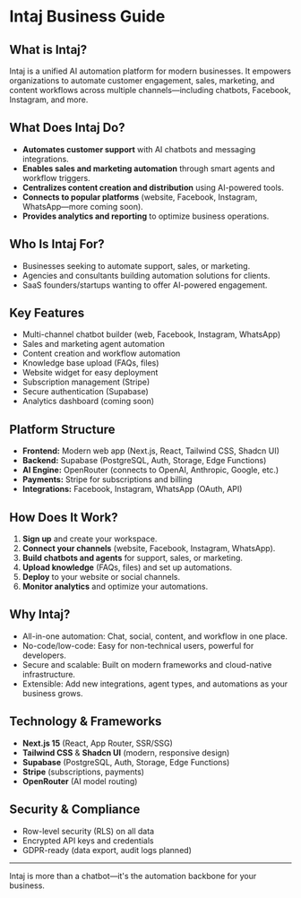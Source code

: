 # Intaj Business Guide

## What is Intaj?

Intaj is a unified AI automation platform for modern businesses. It empowers organizations to automate customer engagement, sales, marketing, and content workflows across multiple channels—including chatbots, Facebook, Instagram, and more.

## What Does Intaj Do?

- **Automates customer support** with AI chatbots and messaging integrations.
- **Enables sales and marketing automation** through smart agents and workflow triggers.
- **Centralizes content creation and distribution** using AI-powered tools.
- **Connects to popular platforms** (website, Facebook, Instagram, WhatsApp—more coming soon).
- **Provides analytics and reporting** to optimize business operations.

## Who Is Intaj For?

- Businesses seeking to automate support, sales, or marketing.
- Agencies and consultants building automation solutions for clients.
- SaaS founders/startups wanting to offer AI-powered engagement.

## Key Features

- Multi-channel chatbot builder (web, Facebook, Instagram, WhatsApp)
- Sales and marketing agent automation
- Content creation and workflow automation
- Knowledge base upload (FAQs, files)
- Website widget for easy deployment
- Subscription management (Stripe)
- Secure authentication (Supabase)
- Analytics dashboard (coming soon)

## Platform Structure

- **Frontend:** Modern web app (Next.js, React, Tailwind CSS, Shadcn UI)
- **Backend:** Supabase (PostgreSQL, Auth, Storage, Edge Functions)
- **AI Engine:** OpenRouter (connects to OpenAI, Anthropic, Google, etc.)
- **Payments:** Stripe for subscriptions and billing
- **Integrations:** Facebook, Instagram, WhatsApp (OAuth, API)

## How Does It Work?

1. **Sign up** and create your workspace.
2. **Connect your channels** (website, Facebook, Instagram, WhatsApp).
3. **Build chatbots and agents** for support, sales, or marketing.
4. **Upload knowledge** (FAQs, files) and set up automations.
5. **Deploy** to your website or social channels.
6. **Monitor analytics** and optimize your automations.

## Why Intaj?

- All-in-one automation: Chat, social, content, and workflow in one place.
- No-code/low-code: Easy for non-technical users, powerful for developers.
- Secure and scalable: Built on modern frameworks and cloud-native infrastructure.
- Extensible: Add new integrations, agent types, and automations as your business grows.

## Technology & Frameworks

- **Next.js 15** (React, App Router, SSR/SSG)
- **Tailwind CSS** & **Shadcn UI** (modern, responsive design)
- **Supabase** (PostgreSQL, Auth, Storage, Edge Functions)
- **Stripe** (subscriptions, payments)
- **OpenRouter** (AI model routing)

## Security & Compliance

- Row-level security (RLS) on all data
- Encrypted API keys and credentials
- GDPR-ready (data export, audit logs planned)

---

Intaj is more than a chatbot—it's the automation backbone for your business.

